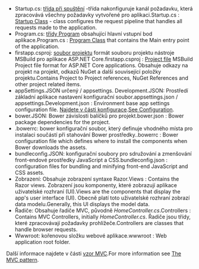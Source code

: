 * <span data-ttu-id="0b436-101">Startup.cs: [třída při spuštění](../fundamentals/startup.md) -třída nakonfiguruje kanál požadavku, která zpracovává všechny požadavky vytvořené pro aplikaci.</span><span class="sxs-lookup"><span data-stu-id="0b436-101">Startup.cs : [Startup Class](../fundamentals/startup.md) - class configures the request pipeline that handles all requests made to the application.</span></span>
* <span data-ttu-id="0b436-102">Program.cs: [třídy Program](../fundamentals/index.md) obsahující hlavní vstupní bod aplikace.</span><span class="sxs-lookup"><span data-stu-id="0b436-102">Program.cs : [Program Class](../fundamentals/index.md) that contains the Main entry point of the application.</span></span>
* <span data-ttu-id="0b436-103">firstapp.csproj: [soubor projektu](https://docs.microsoft.com/dotnet/articles/core/preview3/tools/csproj) formát souboru projektu nástroje MSBuild pro aplikace ASP.NET Core.</span><span class="sxs-lookup"><span data-stu-id="0b436-103">firstapp.csproj : [Project file](https://docs.microsoft.com/dotnet/articles/core/preview3/tools/csproj) MSBuild Project file format for ASP.NET Core applications.</span></span> <span data-ttu-id="0b436-104">Obsahuje odkazy na projekt na projekt, odkazů NuGet a další související položky projektu.</span><span class="sxs-lookup"><span data-stu-id="0b436-104">Contains Project to Project references, NuGet References and other project related items.</span></span>
* <span data-ttu-id="0b436-105">appSettings.JSON určený / appsettings. Development.JSON: Prostředí základní aplikace nastavení konfigurační soubor.</span><span class="sxs-lookup"><span data-stu-id="0b436-105">appsettings.json / appsettings.Development.json : Environment base app settings configuration file.</span></span> <span data-ttu-id="0b436-106">[Najdete v části konfigurace](xref:fundamentals/configuration/index).</span><span class="sxs-lookup"><span data-stu-id="0b436-106">[See Configuration](xref:fundamentals/configuration/index).</span></span>
* <span data-ttu-id="0b436-107">bower.JSON: Bower závislosti balíčků pro projekt.</span><span class="sxs-lookup"><span data-stu-id="0b436-107">bower.json : Bower package dependencies for the project.</span></span>
* <span data-ttu-id="0b436-108">.bowerrc: bower konfigurační soubor, který definuje vhodného místa pro instalaci součástí při stahování Bower prostředky.</span><span class="sxs-lookup"><span data-stu-id="0b436-108">.bowerrc : Bower configuration file which defines where to install the components when Bower downloads the assets.</span></span>
* <span data-ttu-id="0b436-109">bundleconfig.JSON: konfigurační soubory pro sdružování a zmenšování front-endové prostředky JavaScript a CSS.</span><span class="sxs-lookup"><span data-stu-id="0b436-109">bundleconfig.json : configuration files for bundling and minifying front-end JavaScript and CSS assets.</span></span>
* <span data-ttu-id="0b436-110">Zobrazení: Obsahuje zobrazení syntaxe Razor.</span><span class="sxs-lookup"><span data-stu-id="0b436-110">Views : Contains the Razor views.</span></span> <span data-ttu-id="0b436-111">Zobrazení jsou komponenty, které zobrazují aplikace uživatelské rozhraní (UI).</span><span class="sxs-lookup"><span data-stu-id="0b436-111">Views are the components that display the app's user interface (UI).</span></span> <span data-ttu-id="0b436-112">Obecně platí toto uživatelské rozhraní zobrazí data modelu.</span><span class="sxs-lookup"><span data-stu-id="0b436-112">Generally, this UI displays the model data.</span></span>
* <span data-ttu-id="0b436-113">Řadiče: Obsahuje řadiče MVC, původně *HomeController.cs*.</span><span class="sxs-lookup"><span data-stu-id="0b436-113">Controllers : Contains MVC Controllers, initially *HomeController.cs*.</span></span> <span data-ttu-id="0b436-114">Řadiče jsou třídy, které zpracovávají požadavky prohlížeče.</span><span class="sxs-lookup"><span data-stu-id="0b436-114">Controllers are classes that handle browser requests.</span></span>
* <span data-ttu-id="0b436-115">Wwwroot: kořenovou složku webové aplikace.</span><span class="sxs-lookup"><span data-stu-id="0b436-115">wwwroot : Web application root folder.</span></span>

<span data-ttu-id="0b436-116">Další informace najdete v části [vzor MVC](xref:mvc/overview).</span><span class="sxs-lookup"><span data-stu-id="0b436-116">For more information see [The MVC pattern](xref:mvc/overview).</span></span>
